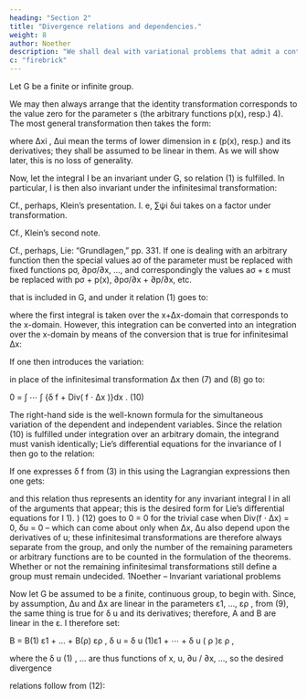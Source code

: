 ```yaml
---
heading: "Section 2"
title: "Divergence relations and dependencies."
weight: 8
author: Noether
description: "We shall deal with variational problems that admit a continuous group (in the Lie sense)"
c: "firebrick"
---
```




Let G be a finite or infinite group.

We may then always arrange that the identity transformation corresponds to the value zero for the parameter s (the arbitrary functions p(x), resp.) 4). The most general transformation then takes the form:

<!-- yi
∂u


= Ai  x, u, ,⋯  = xi + ∆xi + ...
∂x


∂u


vi(y) = Bi  x, u, ,⋯  = ui + ∆ui + ...,
∂x

 -->

where ∆xi , ∆ui mean the terms of lower dimension in ε (p(x), resp.) and its derivatives; they shall be assumed to be linear in them. As we will show later, this is no loss of generality.

Now, let the integral I be an invariant under G, so relation (1) is fulfilled. In particular, I is then also invariant under the infinitesimal transformation:

Cf., perhaps, Klein’s presentation. I. e, ∑ψi δui takes on a factor under transformation.

Cf., Klein’s second note.

Cf., perhaps, Lie: “Grundlagen,” pp. 331. If one is dealing with an arbitrary function then the special values aσ of the parameter must be replaced with fixed functions pσ, ∂pσ/∂x, ..., and correspondingly the values aσ + ε must be replaced with pσ + p(x), ∂pσ/∂x + ∂p/∂x, etc.

<!-- yi = xi + ∆xi,
6
vi(y) = ui + ∆ui -->

that is included in G, and under it relation (1) goes to:

<!-- (7)
∂u


∂v


0 = ∆I = ∫ ⋯ ∫ f  y , v( y ), , ⋯  dy − ∫ ⋯ ∫ f  x, u ( x), ,⋯  dx ,
∂x
∂y



 -->

where the first integral is taken over the x+∆x-domain that corresponds to the x-domain. However, this integration can be converted into an integration over the x-domain by means of the conversion that is true for infinitesimal ∆x:

<!-- (8)

∂v


∂v

∫ ⋯ ∫ f  y, v( y), ∂y ,⋯ dy = ∫ ⋯ ∫ f  x, v( x), ∂x ,⋯  dx + ∫ ⋯ ∫ Div( f ⋅ ∆x) ⋅ dx . -->

If one then introduces the variation:

<!-- δ ui = vi(x) – ui(x) = ∆ui − ∑
(9)
∂ui
∆xλ
∂xλ -->


in place of the infinitesimal transformation ∆x then (7) and (8) go to:

0 = ∫ ⋯ ∫ {δ f + Div( f ⋅ ∆x )}dx .
(10)

The right-hand side is the well-known formula for the simultaneous variation of the dependent and independent variables. Since the relation (10) is fulfilled under integration over an arbitrary domain, the integrand must vanish identically; Lie’s differential equations for the invariance of I then go to the relation:

<!-- δ f + Div(f ⋅ ∆x) = 0.
(11) -->

If one expresses δ f from (3) in this using the Lagrangian expressions then one gets:

<!-- (12)
∑ψ δ u = Div B
i
i
(B = A – f ⋅ ∆x), -->

and this relation thus represents an identity for any invariant integral I in all of the arguments that appear; this is the desired form for Lie’s differential equations for I 1). ) (12) goes to 0 = 0 for the trivial case when Div(f ⋅ ∆x) = 0, δu = 0 – which can come about only when ∆x, ∆u also depend upon the derivatives of u; these infinitesimal transformations are therefore always separate from the group, and only the number of the remaining parameters or arbitrary functions are to be counted in the formulation of the theorems. Whether or not the remaining infinitesimal transformations still define a group must remain undecided. 1Noether – Invariant variational problems


Now let G be assumed to be a finite, continuous group, to begin with. Since, by assumption, ∆u and ∆x are linear in the parameters ε1, ..., ερ , from (9), the same thing is true for δ u and its derivatives; therefore, A and B are linear in the ε. I therefore set: 

B = B(1) ε1 + ... + B(ρ) ερ ,
δ u = δ u (1)ε1 + ⋯ + δ u ( ρ )ε ρ ,

where the δ u (1) , ... are thus functions of x, u, ∂u / ∂x, ..., so the desired divergence

relations follow from (12):

<!-- ∑ψ δ u
(13)
i
(1)
i
= Div B(1), ..., ∑ψ iδ ui( ρ ) = Div B(ρ). -->

